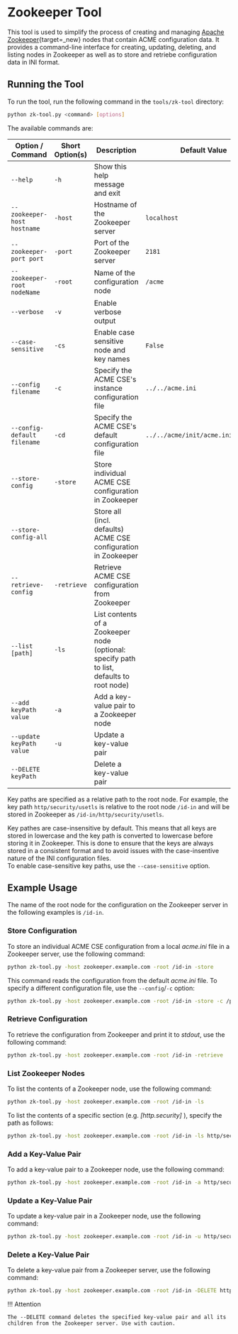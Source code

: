 # Zookeeper Tool

This tool is used to simplify the process of creating and managing [Apache Zookeeper](https://zookeeper.apache.org/){target=_new} nodes that contain ACME configuration data. It provides a command-line interface for creating, updating, deleting, and listing nodes in Zookeeper as well as to store and retriebe configuration data in INI format.

## Running the Tool

To run the tool, run the following command in the `tools/zk-tool` directory:

```bash
python zk-tool.py <command> [options]
```

The available commands are:

| Option / Command                         | Short Option(s) | Description                                                                                  | Default Value                          |
|------------------------------------------|-----------------|----------------------------------------------------------------------------------------------|----------------------------------------|
| `--help`                                 | `-h`            | Show this help message and exit                                                              |                                        |
| `--zookeeper-host hostname`              | `-host`         | Hostname of the Zookeeper server                                                             | `localhost`                            |
| `--zookeeper-port port`                  | `-port`         | Port of the Zookeeper server                                                                 | `2181`                                 |
| `--zookeeper-root nodeName`              | `-root`         | Name of the configuration node                                                               | `/acme`                                |
| `--verbose`                              | `-v`            | Enable verbose output                                                                        |                                        |
| `--case-sensitive`                       | `-cs`           | Enable case sensitive node and key names                                                     | `False`                                |
| `--config filename`                      | `-c`            | Specify the ACME CSE's instance configuration file                                           | `../../acme.ini`                       |
| `--config-default filename`              | `-cd`           | Specify the ACME CSE's default configuration file                                            | `../../acme/init/acme.ini.default`     |
| `--store-config`                         | `-store`        | Store individual ACME CSE configuration in Zookeeper                                         |                                        |
| `--store-config-all`                     |                 | Store all (incl. defaults) ACME CSE configuration in Zookeeper                               |                                        |
| `--retrieve-config`                      | `-retrieve`     | Retrieve ACME CSE configuration from Zookeeper                                               |                                        |
| `--list [path]`                          | `-ls`           | List contents of a Zookeeper node (optional: specify path to list, defaults to root node)    |                                        |
| `--add keyPath value`                    | `-a`            | Add a key-value pair to a Zookeeper node                                                     |                                        |
| `--update keyPath value`                 | `-u`            | Update a key-value pair                                                                      |                                        |
| `--DELETE keyPath`                       |                 | Delete a key-value pair                                                                      |                                        |


Key paths are specified as a relative path to the root node. 
For example, the key path `http/security/usetls` is relative to the root node `/id-in` and will be stored
in Zookeeper as `/id-in/http/security/usetls`.

Key pathes are case-insensitive by default. This means that all keys are stored in lowercase and the
key path is converted to lowercase before storing it in Zookeeper. 
This is done to ensure that the keys are always stored in a consistent format and to avoid issues with
the case-insentive nature of the INI configuration files.  
To enable case-sensitive key paths, use the `--case-sensitive` option.

## Example Usage

The name of the root node for the configuration on the Zookeeper server in the following examples is `/id-in`. 


### Store Configuration

To store an individual ACME CSE configuration from a local *acme.ini* file in a Zookeeper server, use the following command:

```bash
python zk-tool.py -host zookeeper.example.com -root /id-in -store
```

This command reads the configuration from the default *acme.ini* file. To specify a different configuration file, use the `--config`/`-c` option:

```bash
python zk-tool.py -host zookeeper.example.com -root /id-in -store -c /path/to/your/acme.ini
```

### Retrieve Configuration

To retrieve the configuration from Zookeeper and print it to *stdout*, use the following command:

```bash
python zk-tool.py -host zookeeper.example.com -root /id-in -retrieve
```

### List Zookeeper Nodes

To list the contents of a Zookeeper node, use the following command:

```bash
python zk-tool.py -host zookeeper.example.com -root /id-in -ls
```

To list the contents of a specific section (e.g. *\[http.security]* ), specify the path as follows:

```bash
python zk-tool.py -host zookeeper.example.com -root /id-in -ls http/security
```

### Add a Key-Value Pair

To add a key-value pair to a Zookeeper node, use the following command:

```bash
python zk-tool.py -host zookeeper.example.com -root /id-in -a http/security/usetls true
```

### Update a Key-Value Pair

To update a key-value pair in a Zookeeper node, use the following command:

```bash
python zk-tool.py -host zookeeper.example.com -root /id-in -u http/security/usetls false
```

### Delete a Key-Value Pair

To delete a key-value pair from a Zookeeper server, use the following command:

```bash
python zk-tool.py -host zookeeper.example.com -root /id-in -DELETE http/security/usetls
```

!!! Attention

	The --DELETE command deletes the specified key-value pair and all its children from the Zookeeper server. Use with caution.
